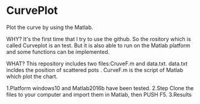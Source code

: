 # CurvePlot
Plot the curve by using the Matlab.

WHY?
It's the first time that I try to use the github. So the rository which is called Curveplot is an test.
But it is also able to run on the Matlab platform and some functions can be implemented.

WHAT?
This repository includes two files:CruveF.m and data.txt.
data.txt incldes the position of scattered pots .
CurveF.m is the script of Matlab which plot the chart.

1.Platform
windows10  and  Matlab2016b have been tested.
2.Step
Clone the files to your computer and import them in Matlab, then PUSH F5.
3.Results
